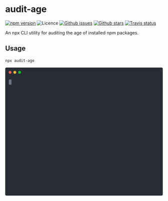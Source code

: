 # audit-age

[![npm version](https://img.shields.io/npm/v/audit-age.svg)](https://npm.im/audit-age) ![Licence](https://img.shields.io/npm/l/audit-age.svg) [![Github issues](https://img.shields.io/github/issues/jaydenseric/audit-age.svg)](https://github.com/jaydenseric/audit-age/issues) [![Github stars](https://img.shields.io/github/stars/jaydenseric/audit-age.svg)](https://github.com/jaydenseric/audit-age/stargazers) [![Travis status](https://img.shields.io/travis/jaydenseric/audit-age.svg)](https://travis-ci.org/jaydenseric/audit-age)

An npx CLI utility for auditing the age of installed npm packages.

## Usage

```sh
npx audit-age
```

![audit-age demo](https://raw.githubusercontent.com/jaydenseric/audit-age/master/demo.svg?sanitize=true)
